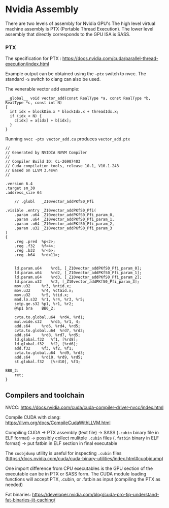 # Nvidia Assembly

There are two levels of assembly for Nvidia GPU's
The high level virtual machine assembly is PTX (Portable Thread Execution).
The lower level assembly that directly corresponds to the GPU ISA is SASS.


### PTX

The specification for PTX : https://docs.nvidia.com/cuda/parallel-thread-execution/index.html

Example output can be obtained using the `-ptx` switch to nvcc.  The standard `-S` switch to clang can also be used.

The venerable vector add example:
```CUDA
__global__ void vector_add(const RealType *a, const RealType *b, RealType *c, const int N)
{
  int idx = blockDim.x * blockIdx.x + threadIdx.x;
  if (idx < N) {
    c[idx] = a[idx] + b[idx];
  }
}
```

Running `nvcc -ptx vector_add.cu` produces `vector_add.ptx`

```
//
// Generated by NVIDIA NVVM Compiler
//
// Compiler Build ID: CL-26907403
// Cuda compilation tools, release 10.1, V10.1.243
// Based on LLVM 3.4svn
//

.version 6.4
.target sm_30
.address_size 64

	// .globl	_Z10vector_addPKfS0_Pfi

.visible .entry _Z10vector_addPKfS0_Pfi(
	.param .u64 _Z10vector_addPKfS0_Pfi_param_0,
	.param .u64 _Z10vector_addPKfS0_Pfi_param_1,
	.param .u64 _Z10vector_addPKfS0_Pfi_param_2,
	.param .u32 _Z10vector_addPKfS0_Pfi_param_3
)
{
	.reg .pred 	%p<2>;
	.reg .f32 	%f<4>;
	.reg .b32 	%r<6>;
	.reg .b64 	%rd<11>;


	ld.param.u64 	%rd1, [_Z10vector_addPKfS0_Pfi_param_0];
	ld.param.u64 	%rd2, [_Z10vector_addPKfS0_Pfi_param_1];
	ld.param.u64 	%rd3, [_Z10vector_addPKfS0_Pfi_param_2];
	ld.param.u32 	%r2, [_Z10vector_addPKfS0_Pfi_param_3];
	mov.u32 	%r3, %ntid.x;
	mov.u32 	%r4, %ctaid.x;
	mov.u32 	%r5, %tid.x;
	mad.lo.s32 	%r1, %r4, %r3, %r5;
	setp.ge.s32	%p1, %r1, %r2;
	@%p1 bra 	BB0_2;

	cvta.to.global.u64 	%rd4, %rd1;
	mul.wide.s32 	%rd5, %r1, 4;
	add.s64 	%rd6, %rd4, %rd5;
	cvta.to.global.u64 	%rd7, %rd2;
	add.s64 	%rd8, %rd7, %rd5;
	ld.global.f32 	%f1, [%rd8];
	ld.global.f32 	%f2, [%rd6];
	add.f32 	%f3, %f2, %f1;
	cvta.to.global.u64 	%rd9, %rd3;
	add.s64 	%rd10, %rd9, %rd5;
	st.global.f32 	[%rd10], %f3;

BB0_2:
	ret;
}

```

## Compilers and toolchain

NVCC: https://docs.nvidia.com/cuda/cuda-compiler-driver-nvcc/index.html

Compile CUDA with clang: https://llvm.org/docs/CompileCudaWithLLVM.html

Compiling CUDA -> PTX assembly (text file) -> SASS (`.cubin` binary file in ELF format) ->  possibly collect mulitple `.cubin` files (`.fatbin` binary in ELF format)
  -> put fatbin in ELF section in final executable

The `cuobjdump` utility is useful for inspecting `.cubin` files (https://docs.nvidia.com/cuda/cuda-binary-utilities/index.html#cuobjdump)

One import difference from CPU executables is the GPU section of the executable can be in PTX or SASS form.
The CUDA module loading functions will accept PTX, .cubin, or .fatbin as input (compiling the PTX as needed)

Fat binaries: https://developer.nvidia.com/blog/cuda-pro-tip-understand-fat-binaries-jit-caching/
